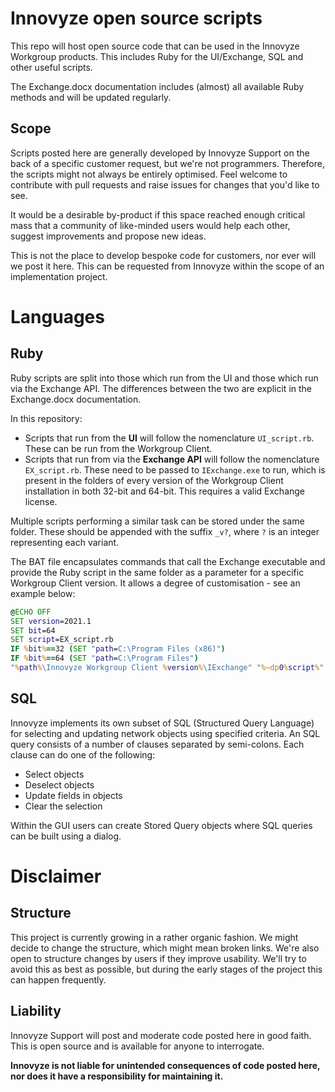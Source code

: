 # Innovyze open source scripts
This repo will host open source code that can be used in the Innovyze Workgroup products. This includes Ruby for the UI/Exchange, SQL and other useful scripts.

The Exchange.docx documentation includes (almost) all available Ruby methods and will be updated regularly.

## Scope 
Scripts posted here are generally developed by Innovyze Support on the back of a specific customer request, but we're not programmers. Therefore, the scripts might not always be entirely optimised. Feel welcome to contribute with pull requests and raise issues for changes that you'd like to see.

It would be a desirable by-product if this space reached enough critical mass that a community of like-minded users would help each other, suggest improvements and propose new ideas.

This is not the place to develop bespoke code for customers, nor ever will we post it here. This can be requested from Innovyze within the scope of an implementation project.

# Languages
## Ruby
Ruby scripts are split into those which run from the UI and those which run via the Exchange API. The differences between the two are explicit in the Exchange.docx documentation.

In this repository:
* Scripts that run from the **UI** will follow the nomenclature `UI_script.rb`. These can be run from the Workgroup Client.
* Scripts that run from via the **Exchange API** will follow the nomenclature `EX_script.rb`. These need to be passed to `IExchange.exe` to run, which is present in the folders of every version of the Workgroup Client installation in both 32-bit and 64-bit. This requires a valid Exchange license.

Multiple scripts performing a similar task can be stored under the same folder. These should be appended with the suffix `_v?`, where `?` is an integer representing each variant.

The BAT file encapsulates commands that call the Exchange executable and provide the Ruby script in the same folder as a parameter for a specific Workgroup Client version. It allows a degree of customisation - see an example below:
```bat
@ECHO OFF
SET version=2021.1
SET bit=64
SET script=EX_script.rb
IF %bit%==32 (SET "path=C:\Program Files (x86)")
IF %bit%==64 (SET "path=C:\Program Files")
"%path%\Innovyze Workgroup Client %version%\IExchange" "%~dp0%script%" ICM
```
## SQL
Innovyze implements its own subset of SQL (Structured Query Language) for selecting and updating network objects using specified criteria.
An SQL query consists of a number of clauses separated by semi-colons. Each clause can do one of the following:
* Select objects 
* Deselect objects 
* Update fields in objects 
* Clear the selection 

Within the GUI users can create Stored Query objects where SQL queries can be built using a dialog.

# Disclaimer
## Structure
This project is currently growing in a rather organic fashion. We might decide to change the structure, which might mean broken links. We're also open to structure changes by users if they improve usability. We'll try to avoid this as best as possible, but during the early stages of the project this can happen frequently.

## Liability
Innovyze Support will post and moderate code posted here in good faith. This is open source and is available for anyone to interrogate. 

**Innovyze is not liable for unintended consequences of code posted here, nor does it have a responsibility for maintaining it.**
